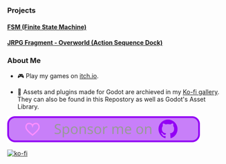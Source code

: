 ### Projects

#### [FSM (Finite State Machine)](https://github.com/mechPenSketch/FiniteStateMachine)

#### [JRPG Fragment - Overworld (Action Sequence Dock)](https://github.com/mechPenSketch/Jrpg_Fragment-Overworld-Action_Sequence_Dock)

### About Me

- :video_game: Play my games on [itch.io](https://mechpensketch.itch.io/).

- :blue_book: Assets and plugins made for Godot are archieved in my [Ko-fi gallery](https://ko-fi.com/mechpensketch/gallery). They can also be found in this Repostory as well as Godot's Asset Library.

[![Github Sponsorship](img/github_sponsor_btn.svg)](https://github.com/sponsors/mechPenSketch)

[![ko-fi](https://www.ko-fi.com/img/githubbutton_sm.svg)](https://ko-fi.com/I3I1208SA)
